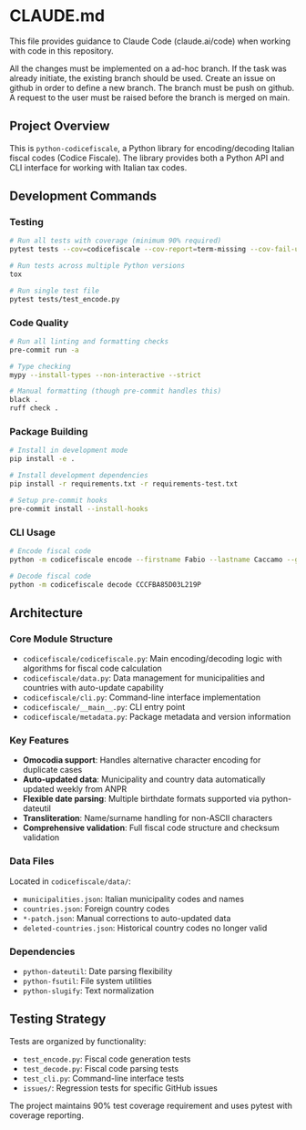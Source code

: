 # CLAUDE.md

This file provides guidance to Claude Code (claude.ai/code) when working with code in this repository.


All the changes must be implemented on a ad-hoc branch. 
If the task was already initiate, the existing branch should be used.
Create an issue on github in order to define a new branch. 
The branch must be push on github.
A request to the user must be raised before the branch is merged on main.


## Project Overview

This is `python-codicefiscale`, a Python library for encoding/decoding Italian fiscal codes (Codice Fiscale). The library provides both a Python API and CLI interface for working with Italian tax codes.

## Development Commands

### Testing
```bash
# Run all tests with coverage (minimum 90% required)
pytest tests --cov=codicefiscale --cov-report=term-missing --cov-fail-under=90

# Run tests across multiple Python versions
tox

# Run single test file
pytest tests/test_encode.py
```

### Code Quality
```bash
# Run all linting and formatting checks
pre-commit run -a

# Type checking
mypy --install-types --non-interactive --strict

# Manual formatting (though pre-commit handles this)
black .
ruff check .
```

### Package Building
```bash
# Install in development mode
pip install -e .

# Install development dependencies
pip install -r requirements.txt -r requirements-test.txt

# Setup pre-commit hooks
pre-commit install --install-hooks
```

### CLI Usage
```bash
# Encode fiscal code
python -m codicefiscale encode --firstname Fabio --lastname Caccamo --gender M --birthdate 03/04/1985 --birthplace Torino

# Decode fiscal code
python -m codicefiscale decode CCCFBA85D03L219P
```

## Architecture

### Core Module Structure
- `codicefiscale/codicefiscale.py`: Main encoding/decoding logic with algorithms for fiscal code calculation
- `codicefiscale/data.py`: Data management for municipalities and countries with auto-update capability 
- `codicefiscale/cli.py`: Command-line interface implementation
- `codicefiscale/__main__.py`: CLI entry point
- `codicefiscale/metadata.py`: Package metadata and version information

### Key Features
- **Omocodia support**: Handles alternative character encoding for duplicate cases
- **Auto-updated data**: Municipality and country data automatically updated weekly from ANPR
- **Flexible date parsing**: Multiple birthdate formats supported via python-dateutil
- **Transliteration**: Name/surname handling for non-ASCII characters
- **Comprehensive validation**: Full fiscal code structure and checksum validation

### Data Files
Located in `codicefiscale/data/`:
- `municipalities.json`: Italian municipality codes and names
- `countries.json`: Foreign country codes  
- `*-patch.json`: Manual corrections to auto-updated data
- `deleted-countries.json`: Historical country codes no longer valid

### Dependencies
- `python-dateutil`: Date parsing flexibility
- `python-fsutil`: File system utilities
- `python-slugify`: Text normalization

## Testing Strategy

Tests are organized by functionality:
- `test_encode.py`: Fiscal code generation tests
- `test_decode.py`: Fiscal code parsing tests  
- `test_cli.py`: Command-line interface tests
- `issues/`: Regression tests for specific GitHub issues

The project maintains 90% test coverage requirement and uses pytest with coverage reporting.